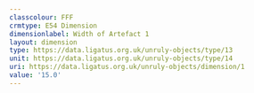 ```yaml
---
classcolour: FFF
crmtype: E54 Dimension
dimensionlabel: Width of Artefact 1
layout: dimension
type: https://data.ligatus.org.uk/unruly-objects/type/13
unit: https://data.ligatus.org.uk/unruly-objects/type/14
uri: https://data.ligatus.org.uk/unruly-objects/dimension/1
value: '15.0'
---
```

